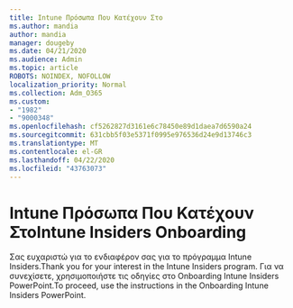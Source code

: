 ```yaml
---
title: Intune Πρόσωπα Που Κατέχουν Στο
ms.author: mandia
author: mandia
manager: dougeby
ms.date: 04/21/2020
ms.audience: Admin
ms.topic: article
ROBOTS: NOINDEX, NOFOLLOW
localization_priority: Normal
ms.collection: Adm_O365
ms.custom:
- "1982"
- "9000348"
ms.openlocfilehash: cf5262827d3161e6c78450e89d1daea7d6590a24
ms.sourcegitcommit: 631cbb5f03e5371f0995e976536d24e9d13746c3
ms.translationtype: MT
ms.contentlocale: el-GR
ms.lasthandoff: 04/22/2020
ms.locfileid: "43763073"
---
```

# <a name="intune-insiders-onboarding"></a><span data-ttu-id="5ca67-102">Intune Πρόσωπα Που Κατέχουν Στο</span><span class="sxs-lookup"><span data-stu-id="5ca67-102">Intune Insiders Onboarding</span></span>

<span data-ttu-id="5ca67-103">Σας ευχαριστώ για το ενδιαφέρον σας για το πρόγραμμα Intune Insiders.</span><span class="sxs-lookup"><span data-stu-id="5ca67-103">Thank you for your interest in the Intune Insiders program.</span></span> <span data-ttu-id="5ca67-104">Για να συνεχίσετε, χρησιμοποιήστε τις οδηγίες στο Onboarding Intune Insiders PowerPoint.</span><span class="sxs-lookup"><span data-stu-id="5ca67-104">To proceed, use the instructions in the Onboarding Intune Insiders PowerPoint.</span></span>
